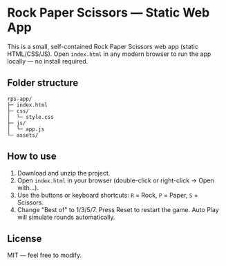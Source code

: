 # Rock Paper Scissors — Static Web App

This is a small, self-contained Rock Paper Scissors web app (static HTML/CSS/JS).
Open `index.html` in any modern browser to run the app locally — no install required.

## Folder structure
```
rps-app/
├─ index.html
├─ css/
│  └─ style.css
├─ js/
│  └─ app.js
└─ assets/
```

## How to use
1. Download and unzip the project.
2. Open `index.html` in your browser (double-click or right-click → Open with...).
3. Use the buttons or keyboard shortcuts: `R` = Rock, `P` = Paper, `S` = Scissors.
4. Change "Best of" to 1/3/5/7. Press Reset to restart the game. Auto Play will simulate rounds automatically.

## License
MIT — feel free to modify.

